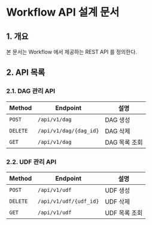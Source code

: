 # Workflow API 설계 문서

## 1. 개요

본 문서는 Workflow 에서 제공하는 REST API 를 정의한다.

## 2. API 목록

### 2.1. DAG 관리 API

| Method   | Endpoint               | 설명        |
|----------|------------------------|-----------|
| `POST`   | `/api/v1/dag`          | DAG 생성    |
| `DELETE` | `/api/v1/dag/{dag_id}` | DAG 삭제    |
| `GET`    | `/api/v1/dag`          | DAG 목록 조회 |

### 2.2. UDF 관리 API

| Method   | Endpoint               | 설명        |
|----------|------------------------|-----------|
| `POST`   | `/api/v1/udf`          | UDF 생성    |
| `DELETE` | `/api/v1/udf/{udf_id}` | UDF 삭제    |
| `GET`    | `/api/v1/udf`          | UDF 목록 조회 |
